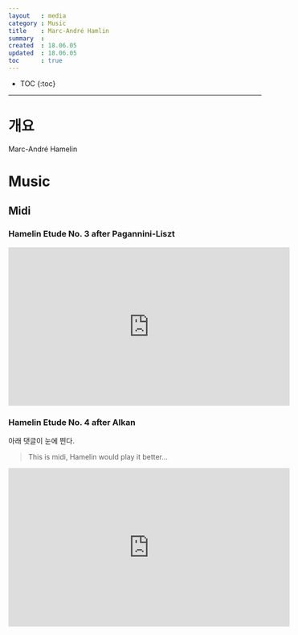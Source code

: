 ```yaml
---
layout   : media
category : Music
title    : Marc-André Hamlin
summary  : 
created  : 18.06.05
updated  : 18.06.05
toc      : true
---
```

* TOC
{:toc}

* * *

# 개요

Marc-André Hamelin

# Music

## Midi

### Hamelin Etude No. 3 after Pagannini-Liszt

<div class="vid-container">
<iframe width="560" height="315" src="https://www.youtube.com/embed/0fnIBXB5jLA" frameborder="0" allow="autoplay; encrypted-media" allowfullscreen></iframe>
</div>

### Hamelin Etude No. 4 after Alkan

아래 댓글이 눈에 띈다.

> This is midi, Hamelin would play it better...

<div class="vid-container">
<iframe width="560" height="315" src="https://www.youtube.com/embed/2x3Z6G7lUTs" frameborder="0" allow="autoplay; encrypted-media" allowfullscreen></iframe>
</div>